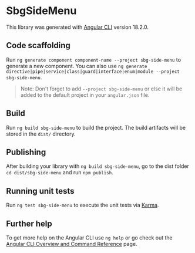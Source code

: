 # SbgSideMenu

This library was generated with [Angular CLI](https://github.com/angular/angular-cli) version 18.2.0.

## Code scaffolding

Run `ng generate component component-name --project sbg-side-menu` to generate a new component. You can also use `ng generate directive|pipe|service|class|guard|interface|enum|module --project sbg-side-menu`.
> Note: Don't forget to add `--project sbg-side-menu` or else it will be added to the default project in your `angular.json` file. 

## Build

Run `ng build sbg-side-menu` to build the project. The build artifacts will be stored in the `dist/` directory.

## Publishing

After building your library with `ng build sbg-side-menu`, go to the dist folder `cd dist/sbg-side-menu` and run `npm publish`.

## Running unit tests

Run `ng test sbg-side-menu` to execute the unit tests via [Karma](https://karma-runner.github.io).

## Further help

To get more help on the Angular CLI use `ng help` or go check out the [Angular CLI Overview and Command Reference](https://angular.dev/tools/cli) page.
